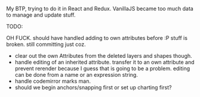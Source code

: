 My BTP, trying to do it in React and Redux. VanillaJS became too much data to manage and update stuff.


TODO:

OH FUCK. should have handled adding to own attributes before :P stuff is broken. still committing just coz.

  * clear out the own Attributes from the deleted layers and shapes though.
  * handle editing of an inherited attribute. transfer it to an own attribute and prevent rerender because I guess that is going to be a problem. editing can be done from a name or an expression string.
  * handle codemirror marks man.
  * should we begin anchors/snapping first or set up charting first?